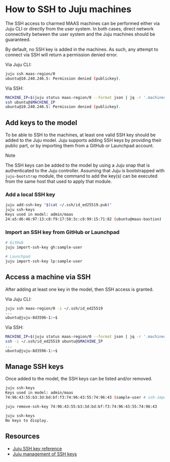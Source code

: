 # How to SSH to Juju machines

The SSH access to charmed MAAS machines can be performed either via Juju CLI or directly from the user system. In both cases, direct network connectivity between the user system and the Juju machines should be guaranteed.

By default, no SSH key is added in the machines. As such, any attempt to connect via SSH will return a permission denied error.

Via Juju CLI:

```bash
juju ssh maas-region/0
ubuntu@10.240.246.5: Permission denied (publickey).
```

Via SSH:

```bash
MACHINE_IP=$(juju status maas-region/0 --format json | jq -r '.machines.[].["ip-addresses"][0]')
ssh ubuntu@$MACHINE_IP
ubuntu@10.240.246.5: Permission denied (publickey).
```

## Add keys to the model

To be able to SSH to the machines, at least one valid SSH key should be added to the Juju model. Juju supports adding SSH keys by providing their public part, or by importing them from a GitHub or Launchpad account.

> [!Note]
> The SSH keys can be added to the model by using a Juju snap that is authenticated to the Juju controller. Assuming that Juju is bootstrapped with `juju-bootstrap` module, the command to add the key(s) can be executed from the same host that used to apply that module.

### Add a local SSH key

```bash
juju add-ssh-key "$(cat ~/.ssh/id_ed25519.pub)"
juju ssh-keys
Keys used in model: admin/maas
24:a5:d6:46:97:13:c8:f9:17:58:3c:c8:99:15:71:82 (ubuntu@maas-bastion)
```

### Import an SSH key from GitHub or Launchpad

```bash
# GitHub
juju import-ssh-key gh:sample-user

# Launchpad
juju import-ssh-key lp:sample-user
```

## Access a machine via SSH

After adding at least one key in the model, then SSH access is granted.

Via Juju CLI:

```bash
juju ssh maas-region/0 -i ~/.ssh/id_ed25519
...
ubuntu@juju-8d3596-1:~$
```

Via SSH:

```bash
MACHINE_IP=$(juju status maas-region/0 --format json | jq -r '.machines.[].["ip-addresses"][0]')
ssh -i ~/.ssh/id_ed25519 ubuntu@$MACHINE_IP
...
ubuntu@juju-8d3596-1:~$
```

## Manage SSH keys

Once added to the model, the SSH keys can be listed and/or removed.

```bash
juju ssh-keys
Keys used in model: admin/maas
74:96:43:55:b3:3d:bd:bf:f3:74:96:43:55:74:96:43 (sample-user # ssh-import-id lp:sample-user)

juju remove-ssh-key 74:96:43:55:b3:3d:bd:bf:f3:74:96:43:55:74:96:43

juju ssh-keys
No keys to display.
```

## Resources

- [Juju SSH key reference](https://documentation.ubuntu.com/juju/3.6/reference/ssh-key/#ssh-key)
- [Juju management of SSH keys](https://documentation.ubuntu.com/juju/3.6/howto/manage-ssh-keys/#manage-ssh-keys)
